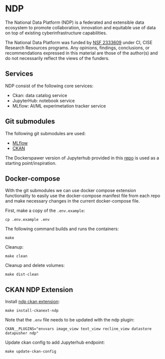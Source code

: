 # NDP

The National Data Platform (NDP) is a federated and extensible data ecosystem to promote
collaboration, innovation and equitable use of data on top of existing cyberinfrastructure capabilities.

The National Data Platform was funded by [NSF 2333609](https://www.nsf.gov/awardsearch/showAward?AWD_ID=2333609) under CI, CISE Research Resources programs. Any opinions, findings, conclusions, or recommendations expressed in this material are those of the author(s) and do not necessarily reflect the views of the funders.

## Services
NDP consist of the following core services:
- Ckan: data catalog service
- JupyterHub: notebook service
- MLflow: AI/ML experimetation tracker service

## Git submodules
The following git submodules are used:
- [MLflow](https://github.com/national-data-platform/mlflow)
- [CKAN](https://github.com/national-data-platform/ckan-docker)

The Dockerspawer version of Jupyterhub provided in this [repo](https://github.com/national-data-platform/jupyterhub-deploy-docker) is used as a starting point/inspiration.

## Docker-compose
With the git submodules we can use docker compose extension functionality to easily
use the docker-compose manifest file from each repo and make necessary changes in the current docker-compose file.

First, make a copy of the `.env.example`:
```
cp .env.example .env
```

The following command builds and runs the containers:
```
make
```

Cleanup:
```
make clean
```

Cleanup and delete volumes:
```
make dist-clean
```

## CKAN NDP Extension
Install [ndp ckan extension](https://github.com/national-data-platform/ckanext-ndp):
```
make install-ckanext-ndp
```

Note that the `.env` file needs to be updated with the ndp plugin:
```
CKAN__PLUGINS="envvars image_view text_view recline_view datastore datapusher ndp"
```

Update ckan config to add Jupyterhub endpoint:
```
make update-ckan-config
```
